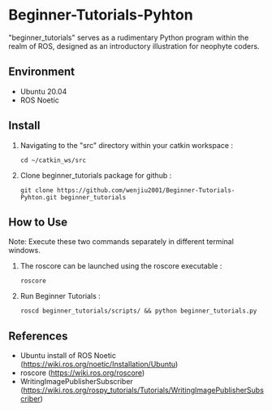 # Beginner-Tutorials-Pyhton

"beginner_tutorials" serves as a rudimentary Python program within the realm of ROS, designed as an introductory illustration for neophyte coders.

## Environment

- Ubuntu 20.04
- ROS Noetic

## Install

1. Navigating to the "src" directory within your catkin workspace :
   ```
   cd ~/catkin_ws/src
   ```
2. Clone beginner_tutorials package for github :
   ```
   git clone https://github.com/wenjiu2001/Beginner-Tutorials-Pyhton.git beginner_tutorials
   ```

## How to Use

Note: Execute these two commands separately in different terminal windows.

1. The roscore can be launched using the roscore executable :
   ```
   roscore
   ```
2. Run Beginner Tutorials :
   ```
   roscd beginner_tutorials/scripts/ && python beginner_tutorials.py
   ```
   
## References

- Ubuntu install of ROS Noetic (https://wiki.ros.org/noetic/Installation/Ubuntu)
- roscore (https://wiki.ros.org/roscore)
- WritingImagePublisherSubscriber (https://wiki.ros.org/rospy_tutorials/Tutorials/WritingImagePublisherSubscriber)
